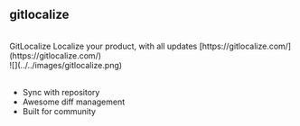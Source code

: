 ## gitlocalize

<br>

<div class="card">
  <div class="card-text">
    <span class="title">GitLocalize</span>
    <span class="description">Localize your product, with all updates</span>
    [https://gitlocalize.com/](https://gitlocalize.com/)
  </div>
  ![](../../images/gitlocalize.png)
</div>

<br>

* Sync with repository
* Awesome diff management
* Built for community
